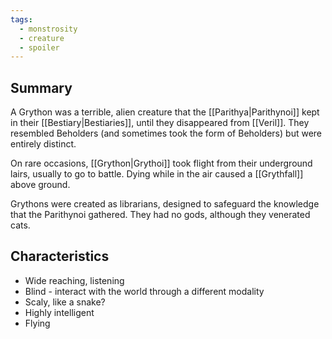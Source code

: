 ```yaml
---
tags:
  - monstrosity
  - creature
  - spoiler
---
```

## Summary
A Grython was a terrible, alien creature that the [[Parithya|Parithynoi]] kept in their [[Bestiary|Bestiaries]], until they disappeared from [[Veril]]. They resembled Beholders (and sometimes took the form of Beholders) but were entirely distinct.

On rare occasions, [[Grython|Grythoi]] took flight from their underground lairs, usually to go to battle. Dying while in the air caused a [[Grythfall]] above ground.

Grythons were created as librarians, designed to safeguard the knowledge that the Parithynoi gathered. They had no gods, although they venerated cats.


## Characteristics

- Wide reaching, listening
- Blind - interact with the world through a different modality
- Scaly, like a snake?
- Highly intelligent
- Flying